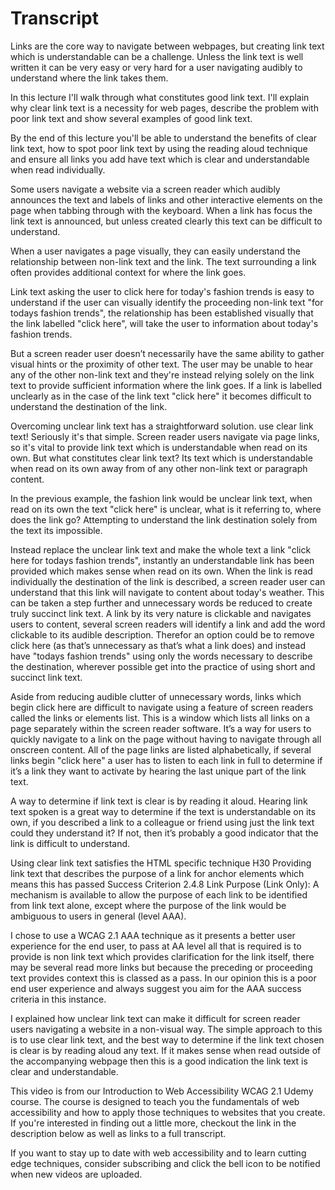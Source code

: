 # Transcript #

Links are the core way to navigate between webpages, but creating link text which is understandable can be a challenge. Unless the link text is well written it can be very easy or very hard for a user navigating audibly to understand where the link takes them.

In this lecture I'll walk through what constitutes good link text. I'll explain why clear link text is a necessity for web pages, describe the problem with poor link text and show several examples of good link text.

By the end of this lecture you'll be able to understand the benefits of clear link text, how to spot poor link text by using the reading aloud technique and ensure all links you add have text which is clear and understandable when read individually. 

Some users navigate a website via a screen reader which audibly announces the text and labels of links and other interactive elements on the page when tabbing through with the keyboard. When a link has focus the link text is announced, but unless created clearly this text can be difficult to understand. 

When a user navigates a page visually, they can easily understand the relationship between non-link text and the link. The text surrounding a link often provides additional context for where the link goes. 

Link text asking the user to click here for today's fashion trends is easy to understand if the user can visually identify the proceeding non-link text "for todays fashion trends", the relationship has been established visually that the link labelled "click here", will take the user to information about today's fashion trends.

But a screen reader user doesn’t necessarily have the same ability to gather visual hints or the proximity of other text. The user may be unable to hear any of the other non-link text and they're instead relying solely on the link text to provide sufficient information where the link goes. If a link is labelled unclearly as in the case of the link text "click here" it becomes difficult to understand the destination of the link. 

Overcoming unclear link text has a straightforward solution. use clear link text! Seriously it's that simple. Screen reader users navigate via page links, so it's vital to provide link text which is understandable when read on its own. But what constitutes clear link text? Its text which is understandable when read on its own away from of any other non-link text or paragraph content. 

In the previous example, the fashion link would be unclear link text, when read on its own the text "click here" is unclear, what is it referring to, where does the link go? Attempting to understand the link destination solely from the text its impossible.

Instead replace the unclear link text and make the whole text a link "click here for todays fashion trends", instantly an understandable link has been provided which makes sense when read on its own. When the link is read individually the destination of the link is described, a screen reader user can understand that this link will navigate to content about today's weather. This can be taken a step further and unnecessary words be reduced to create truly succinct link text. A link by its very nature is clickable and navigates users to content, several screen readers will identify a link and add the word clickable to its audible description. Therefor an option could be to remove click here (as that’s unnecessary as that’s what a link does) and instead have "todays fashion trends" using only the words necessary to describe the destination, wherever possible get into the practice of using short and succinct link text. 

Aside from reducing audible clutter of unnecessary words, links which begin click here are difficult to navigate using a feature of screen readers called the links or elements list. This is a window which lists all links on a page separately within the screen reader software. It’s a way for users to quickly navigate to a link on the page without having to navigate through all onscreen content. 
All of the page links are listed alphabetically, if several links begin "click here" a user has to listen to each link in full to determine if it’s a link they want to activate by hearing the last unique part of the link text.

A way to determine if link text is clear is by reading it aloud. Hearing link text spoken is a great way to determine if the text is understandable on its own, if you described a link to a colleague or friend using just the link text could they understand it? If not, then it’s probably a good indicator that the link is difficult to understand.

Using clear link text satisfies the HTML specific technique H30 Providing link text that describes the purpose of a link for anchor elements which means this has passed Success Criterion  2.4.8 Link Purpose (Link Only): A mechanism is available to allow the purpose of each link to be identified from link text alone, except where the purpose of the link would be ambiguous to users in general (level AAA). 

I chose to use a WCAG 2.1 AAA technique as it presents a better user experience for the end user, to pass at AA level all that is required is to provide is non link text which provides clarification for the link itself, there may be several read more links but because the preceding or proceeding text provides context this is classed as a pass. In our opinion this is a poor end user experience and always suggest you aim for the AAA success criteria in this instance.

I explained how unclear link text can make it difficult for screen reader users navigating a website in a non-visual way. The simple approach to this is to use clear link text, and the best way to determine if the link text chosen is clear is by reading aloud any text. If it makes sense when read outside of the accompanying webpage then this is a good indication the link text is clear and understandable.

This video is from our Introduction to Web Accessibility WCAG 2.1 Udemy course. The course is designed to teach you the fundamentals of web accessibility and how to apply those techniques to websites that you create. If you're interested in finding out a little more, checkout the link in the description below as well as links to a full transcript.

If you want to stay up to date with web accessibility and to learn cutting edge techniques, consider subscribing and click the bell icon to be notified when new videos are uploaded.
